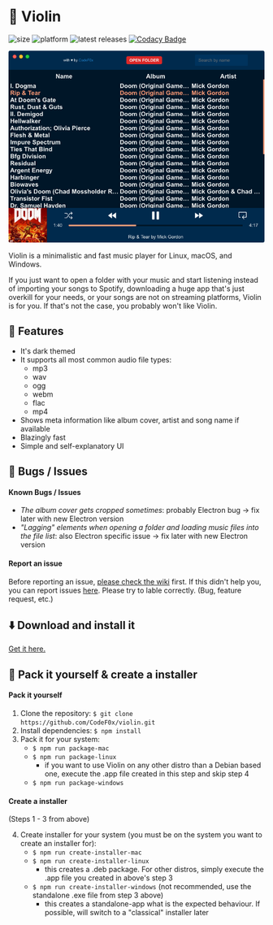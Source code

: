 # 🎼 Violin

![size](https://img.shields.io/badge/application%20size:-~55%20--%20132%20MB-yellowgreen.svg) ![platform](https://img.shields.io/badge/runs%20on%3A-windows%20|%20linux%20|%20osx-blue.svg) ![latest releases](https://img.shields.io/github/release-date/CodeF0x/violin.svg?label=latest%20release%3A) [![Codacy Badge](https://api.codacy.com/project/badge/Grade/7549990eb1954df9858c27b21bf0f8ed)](https://www.codacy.com/app/CodeF0x/violin?utm_source=github.com&utm_medium=referral&utm_content=CodeF0x/violin&utm_campaign=Badge_Grade)

![screenshot](docs/assets/screenshot.png)

Violin is a minimalistic and fast music player for Linux, macOS, and Windows.

If you just want to open a folder with your music and start listening instead of importing your songs to Spotify, downloading a huge app that's just overkill for your needs, or your songs are not on streaming platforms, Violin is for you. If that's not the case, you probably won't like Violin.

## 📓 Features

- It's dark themed
- It supports all most common audio file types:
  - mp3
  - wav
  - ogg
  - webm
  - flac
  - mp4
- Shows meta information like album cover, artist and song name if available
- Blazingly fast
- Simple and self-explanatory UI

## 🐛 Bugs / Issues

#### Known Bugs / Issues

- _The album cover gets cropped sometimes_: probably Electron bug -> fix later with new Electron version
- _"Lagging" elements when opening a folder and loading music files into the file list_: also Electron specific issue -> fix later with new Electron version

#### Report an issue

Before reporting an issue, [please check the wiki](https://github.com/CodeF0x/violin/wiki) first. If this didn't help you, you can report issues [here](https://github.com/CodeFox/violin/issues). Please try to lable correctly. (Bug, feature request, etc.)

## ⬇️ Download and install it

[Get it here.](https://github.com/CodeF0x/violin/releases)

## 🔨 Pack it yourself & create a installer

#### Pack it yourself

1. Clone the repository: `$ git clone https://github.com/CodeF0x/violin.git`
2. Install dependencies: `$ npm install`
3. Pack it for your system:
   - `$ npm run package-mac`
   - `$ npm run package-linux`
     - if you want to use Violin on any other distro than a Debian based one, execute the .app file created in this step and skip step 4
   - `$ npm run package-windows`

#### Create a installer

(Steps 1 - 3 from above)

4. Create installer for your system (you must be on the system you want to create an installer for):
   - `$ npm run create-installer-mac`
   - `$ npm run create-installer-linux`
     - this creates a .deb package. For other distros, simply execute the .app file you created in above's step 3
   - `$ npm run create-installer-windows` (not recommended, use the standalone .exe file from step 3 above)
     - this creates a standalone-app what is the expected behaviour. If possible, will switch to a "classical" installer later
